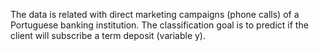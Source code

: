 The data is related with direct marketing campaigns (phone calls) of a Portuguese banking institution. The classification goal is to predict if the client will subscribe a term deposit (variable y).

